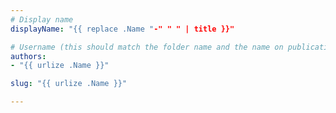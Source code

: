 ```yaml
---
# Display name
displayName: "{{ replace .Name "-" " " | title }}"

# Username (this should match the folder name and the name on publications)
authors:
- "{{ urlize .Name }}"

slug: "{{ urlize .Name }}"

---
```

